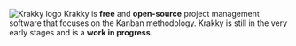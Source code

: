 ![Krakky logo](https://github.com/JeremyMees/Apollo/blob/master/cover.png?raw=true)
Krakky is **free** and **open-source** project management software that focuses on the Kanban methodology.
Krakky is still in the very early stages and is a **work in progress**.
